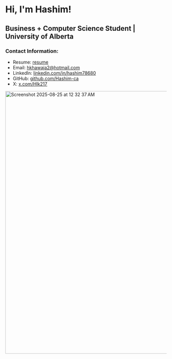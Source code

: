 # Hi, I'm Hashim!

## Business + Computer Science Student | University of Alberta

### Contact Information:
- Resume: [resume](https://drive.google.com/file/d/1qFdhCm5KLz6dOlslx4pm7Lq9SYJ32ziS/view?usp=sharing)
- Email: [hkhawaja2@hotmail.com](mailto:hkhawaja2@hotmail.com)
- LinkedIn: [linkedin.com/in/hashim78680](https://linkedin.com/in/hashim78680)
- GitHub: [github.com/Hashim-ca](https://github.com/Hashim-ca)
- X: [x.com/HIk217](https://x.com/HIk217)
<img width="630" height="819" alt="Screenshot 2025-08-25 at 12 32 37 AM" src="https://github.com/user-attachments/assets/3c28201f-e5a1-4579-86d5-65e06ab174bf" />
